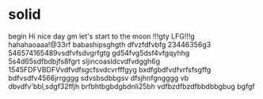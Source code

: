 # solid
begin
Hi
nice day
gm
let's start
to the moon !!!gty
LFG!!!g
hahahaoaaa!@33rf
babashipsghgth
dfvzfdfvbfg
23446356g3
546574165489vsdfvfsdvgrfgtg
gd54fvg5dsf4vfgqyhhg
5s4d65sdfbdbjfs8fgrt
sljincoasldcvdfvdggh6g
1545FDFVBDFVvdfvdfsgcfsvdcvrfffgyg
bxdfgbdfvdfvrfsfsgffg
bdfvsdfv4566jrrgggg
sdvsbsdbbgsv dfsjhnfgngggg
vb dbvdfv'bbl,sdgf32ffjh
brfbhtbgbdgbdnli25bh
vdfbzdfbzdfbbdbbgbug
bgfgf
